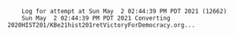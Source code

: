         Log for attempt at Sun May  2 02:44:39 PM PDT 2021 (12662)
        Sun May  2 02:44:39 PM PDT 2021 Converting 2020HIST201/KBe21hist201retVictoryForDemocracy.org...
